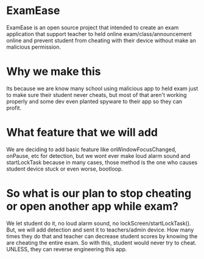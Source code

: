 # ExamEase
ExamEase is an open source project that intended to create an exam application that support teacher to held online exam/class/announcement online and prevent student from cheating with their device without make an malicious permission.

# Why we make this
Its because we are know many school using malicious app to held exam just to make sure their student never cheats, but most of that aren't working properly and some dev even planted spyware to their app so they can profit.

# What feature that we will add
We are deciding to add basic feature like onWindowFocusChanged, onPause, etc for detection, but we wont ever make loud alarm sound and startLockTask because in many cases, those method is the one who causes student device stuck or even worse, bootloop.

# So what is our plan to stop cheating or open another app while exam?
We let student do it, no loud alarm sound, no lockScreen/startLockTask(). But, we will add detection and sent it to teachers/admin device. How many times they do that and teacher can decrease student scores by knowing the are cheating the entire exam. So with this, student would never try to cheat. UNLESS, they can reverse engineering this app.
